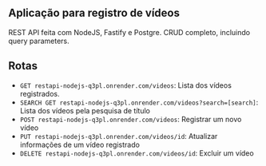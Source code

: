 ## Aplicação para registro de vídeos

REST API feita com NodeJS, Fastify e Postgre.
CRUD completo, incluindo query parameters.

## Rotas

- `GET restapi-nodejs-q3pl.onrender.com/videos`: Lista dos vídeos registrados.
- `SEARCH GET restapi-nodejs-q3pl.onrender.com/videos?search=[search]`: Lista dos vídeos pela pesquisa de título
- `POST restapi-nodejs-q3pl.onrender.com/videos`: Registrar um novo vídeo
- `PUT restapi-nodejs-q3pl.onrender.com/videos/id`: Atualizar informações de um vídeo registrado
- `DELETE restapi-nodejs-q3pl.onrender.com/videos/id`: Excluir um vídeo
